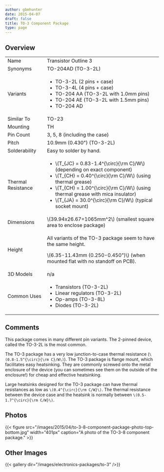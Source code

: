```yaml
---
author: gbmhunter
date: 2015-04-07
draft: false
title: TO-3 Component Package
type: page
---
```


## Overview

<table>
<tbody>
<tr>
    <td>Name</td>
    <td>Transistor Outline 3</td>
</tr>
<tr>
    <td>Synonyms</td>
    <td>TO-204AD (TO-3-2L)</td>
</tr>
<tr>
    <td>Variants</td>
    <td>
        <ul>
            <li>TO-3-2L (2 pins + case)</li>
            <li>TO-3-4L (4 pins + case)</li>
            <li>TO-204 AA (TO-3-2L with 1.0mm pins)</li>
            <li>TO-204 AE (TO-3-2L with 1.5mm pins)</li>
            <li>TO-204 AD</li>
        </ul>
    </td>
</tr>
<tr >

<td >Similar To
</td>

<td >TO-23
</td>
</tr>
<tr >

<td >Mounting
</td>

<td >TH
</td>
</tr>
<tr >

<td >Pin Count
</td>

<td >3, 5, 8 (including the case)
</td>
</tr>
<tr >

<td >Pitch
</td>

<td >10.9mm (0.430") (TO-3-2L)
</td>
</tr>
<tr >

<td >Solderability
</td>

<td >Easy to solder by hand.
</td>
</tr>
<tr>
    <td>Thermal Resistance</td>
    <td>
        <ul>
            <li>\(T_{JC} = 0.83-1.4^{\circ}{\rm C}/W\) (depending on exact component)</li>
            <li>\(T_{CH} = 0.40^{\circ}{\rm C}/W\) (using thermal grease)</li>
            <li>\(T_{CH} = 1.00^{\circ}{\rm C}/W\) (using thermal grease with mica insulator)</li>
            <li>\(T_{JA} = 30.0^{\circ}{\rm C}/W\) (typical socket mount)</li>
        </ul>
    </td>
</tr>
<tr >

<td >Dimensions
</td>

<td>\(39.94x26.67=1065mm^2\) (smallest square area to enclose package)</td>
</tr>
<tr>
    <td>Height</td>
    <td>
        <p>All variants of the TO-3 package seem to have the same height.</p>
        <p>\(6.35-11.43mm (0.250-0.450")\) (when mounted flat with no standoff on PCB).</p>
    </td>
</tr>
<tr>
<td >3D Models
</td>

<td >n/a
</td>
</tr>
<tr>
    <td>Common Uses</td>
    <td>
        <ul>
            <li>Transistors (TO-3-2L)</li>
            <li>Linear regulators (TO-3-2L)</li>
            <li>Op-amps (TO-3-8L)</li>
            <li>Diodes (TO-3-2L)</li>
        </ul>
    </td>
</tr>
</tbody>
</table>

## Comments

This package comes in many different pin variants. The 2-pinned device, called the TO-3-2L is the most common.

The TO-3 package has a very low junction-to-case thermal resistance (`\(0.8-1.5^{\circ}{\rm C}/W\)`). The TO-3 package is flange mount, which facilitates easy heatsinking. They are commonly screwed onto the metal enclosure of the device (you can sometimes see them on the outside of the enclosure!) for cheap and effective heatsinking.

Large heatsinks designed for the TO-3 package can have thermal resistances as low as `\(0.4^{\circ}{\rm C/W}\)`. The thermal resistance between the device case and the heatsink is normally between `\(0.5-1.7^{\circ}{\rm C/W}\)`.

## Photos

{{< figure src="/images/2015/04/to-3-8-component-package-photo-top-bottom.jpg" width="401px" caption="A photo of the TO-3-8 component package."  >}}

## Other Images

{{< gallery dir="/images/electronics-packages/to-3" />}}